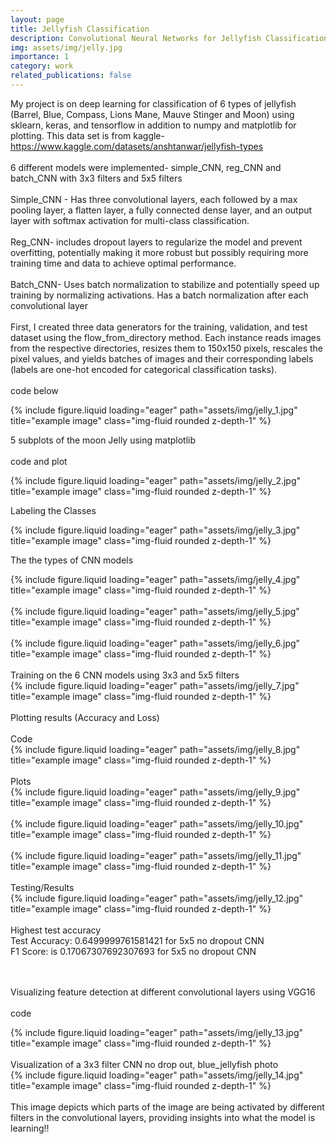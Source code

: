 ```yaml
---
layout: page
title: Jellyfish Classification
description: Convolutional Neural Networks for Jellyfish Classification. Used deep learning tools including Keras, SkLearn, and TensorFlow.
img: assets/img/jelly.jpg
importance: 1
category: work
related_publications: false
---
```


My project is on deep learning for classification of 6 types of jellyfish (Barrel, Blue, Compass, Lions Mane, Mauve Stinger and Moon) using sklearn, keras, and tensorflow in addition to numpy and matplotlib for plotting. This data set is from kaggle- https://www.kaggle.com/datasets/anshtanwar/jellyfish-types
<br>
<br>
6 different models were implemented- simple_CNN, reg_CNN and batch_CNN with 3x3 filters and 5x5 filters
<br>
<br>
Simple_CNN - Has three convolutional layers, each followed by a max pooling layer, a flatten layer, a fully connected dense layer, and an output layer with softmax activation for multi-class classification.
<br>
<br>
Reg_CNN- includes dropout layers to regularize the model and prevent overfitting, potentially making it more robust but possibly requiring more training time and data to achieve optimal performance.
<br>
<br>
Batch_CNN- Uses batch normalization to stabilize and potentially speed up training by normalizing activations. Has a batch normalization after each convolutional layer
<br>
<br>
First, I created three data generators for the training, validation, and test dataset using the flow_from_directory method. Each instance reads images from the respective directories, resizes them to 150x150 pixels, rescales the pixel values, and yields batches of images and their corresponding labels (labels are one-hot encoded for categorical classification tasks).
<br>
<br>
code below
<br>


<div class="row">
    <div class="col-sm mt-3 mt-md-0">
        {% include figure.liquid loading="eager" path="assets/img/jelly_1.jpg" title="example image" class="img-fluid rounded z-depth-1" %}
    </div>
</div>


5 subplots of the moon Jelly using matplotlib
<br>
<br>
code and plot

<div class="row">
    <div class="col-sm mt-3 mt-md-0">
        {% include figure.liquid loading="eager" path="assets/img/jelly_2.jpg" title="example image" class="img-fluid rounded z-depth-1" %}
    </div>
</div>

Labeling the Classes

<div class="row">
    <div class="col-sm mt-3 mt-md-0">
        {% include figure.liquid loading="eager" path="assets/img/jelly_3.jpg" title="example image" class="img-fluid rounded z-depth-1" %}
    </div>
</div>

The the types of CNN models

<div class="row">
    <div class="col-sm mt-3 mt-md-0">
        {% include figure.liquid loading="eager" path="assets/img/jelly_4.jpg" title="example image" class="img-fluid rounded z-depth-1" %}
    </div>
</div>

<br>

<div class="row">
    <div class="col-sm mt-3 mt-md-0">
        {% include figure.liquid loading="eager" path="assets/img/jelly_5.jpg" title="example image" class="img-fluid rounded z-depth-1" %}
    </div>
</div>

<br>

<div class="row">
    <div class="col-sm mt-3 mt-md-0">
        {% include figure.liquid loading="eager" path="assets/img/jelly_6.jpg" title="example image" class="img-fluid rounded z-depth-1" %}
    </div>
</div>

<br>
Training on the 6 CNN models using 3x3 and 5x5 filters 
<br>

<div class="row">
    <div class="col-sm mt-3 mt-md-0">
        {% include figure.liquid loading="eager" path="assets/img/jelly_7.jpg" title="example image" class="img-fluid rounded z-depth-1" %}
    </div>
</div>

<br>
Plotting results (Accuracy and Loss)
<br>
<br>
Code
<br>

<div class="row">
    <div class="col-sm mt-3 mt-md-0">
        {% include figure.liquid loading="eager" path="assets/img/jelly_8.jpg" title="example image" class="img-fluid rounded z-depth-1" %}
    </div>
</div>

<br>
Plots
<br>

<div class="row">
    <div class="col-sm mt-3 mt-md-0">
        {% include figure.liquid loading="eager" path="assets/img/jelly_9.jpg" title="example image" class="img-fluid rounded z-depth-1" %}
    </div>
</div>

<br>

<div class="row">
    <div class="col-sm mt-3 mt-md-0">
        {% include figure.liquid loading="eager" path="assets/img/jelly_10.jpg" title="example image" class="img-fluid rounded z-depth-1" %}
    </div>
</div>

<br>

<div class="row">
    <div class="col-sm mt-3 mt-md-0">
        {% include figure.liquid loading="eager" path="assets/img/jelly_11.jpg" title="example image" class="img-fluid rounded z-depth-1" %}
    </div>
</div>

<br>
Testing/Results
<br>

<div class="row">
    <div class="col-sm mt-3 mt-md-0">
        {% include figure.liquid loading="eager" path="assets/img/jelly_12.jpg" title="example image" class="img-fluid rounded z-depth-1" %}
    </div>
</div>

<br>
Highest test accuracy
<br>
Test Accuracy: 0.6499999761581421 for 5x5 no dropout CNN
<br>
F1 Score: is 0.17067307692307693 for 5x5 no dropout CNN
<br>
<br>
<br>

Visualizing feature detection at different convolutional layers using VGG16 
<br>
<br>
code
<br>

<div class="row">
    <div class="col-sm mt-3 mt-md-0">
        {% include figure.liquid loading="eager" path="assets/img/jelly_13.jpg" title="example image" class="img-fluid rounded z-depth-1" %}
    </div>
</div>

<br>
Visualization of a 3x3  filter CNN no drop out, blue_jellyfish photo
<br>

<div class="row">
    <div class="col-sm mt-3 mt-md-0">
        {% include figure.liquid loading="eager" path="assets/img/jelly_14.jpg" title="example image" class="img-fluid rounded z-depth-1" %}
    </div>
</div>

<br>
 This image depicts which parts of the image are being activated by different filters in the convolutional layers, providing insights into what the model is learning!!





<!-- <div class="row">
    <div class="col-sm mt-3 mt-md-0">
        {% include figure.liquid loading="eager" path="assets/img/5.jpg" title="example image" class="img-fluid rounded z-depth-1" %}
    </div>
</div>
<div class="caption">
    This image can also have a caption. It's like magic.
</div>


The code is simple.
Just wrap your images with `<div class="col-sm">` and place them inside `<div class="row">` (read more about the <a href="https://getbootstrap.com/docs/4.4/layout/grid/">Bootstrap Grid</a> system).
To make images responsive, add `img-fluid` class to each; for rounded corners and shadows use `rounded` and `z-depth-1` classes.
Here's the code for the last row of images above: -->


